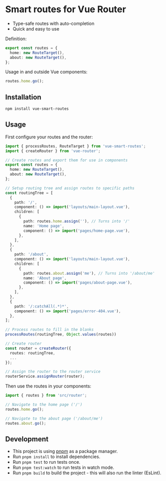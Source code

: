 # Smart routes for Vue Router

- Type-safe routes with auto-completion
- Quick and easy to use

Definition:

```ts
export const routes = {
  home: new RouteTarget(),
  about: new RouteTarget(),
};
```

Usage in and outside Vue components:

```ts
routes.home.go();
````

## Installation

```bash
npm install vue-smart-routes
```

## Usage

First configure your routes and the router:

```ts
import { processRoutes, RouteTarget } from 'vue-smart-routes';
import { createRouter } from 'vue-router';

// Create routes and export them for use in components
export const routes = {
  home: new RouteTarget(),
  about: new RouteTarget(),
};

// Setup routing tree and assign routes to specific paths
const routingTree = [
  {
    path: '/',
    component: () => import('layouts/main-layout.vue'),
    children: [
      {
        path: routes.home.assign(''), // Turns into '/'
        name: 'Home page',
        component: () => import('pages/home-page.vue'),
      },
    ],
  },
  {
    path: '/about',
    component: () => import('layouts/main-layout.vue'),
    children: [
      {
        path: routes.about.assign('me'), // Turns into '/about/me'
        name: 'About page',
        component: () => import('pages/about-page.vue'),
      },
    ],
  },
  {
    path: '/:catchAll(.*)*',
    component: () => import('pages/error-404.vue'),
  },
];

// Process routes to fill in the blanks
processRoutes(routingTree, Object.values(routes))

// Create router
const router = createRouter({
  routes: routingTree,
  ...
});

// Assign the router to the router service
routerService.assignRouter(router);
```

Then use the routes in your components:

```ts
import { routes } from 'src/router';

// Navigate to the home page ('/')
routes.home.go();

// Navigate to the about page ('/about/me')
routes.about.go();
```

## Development

- This project is using [pnpm](https://pnpm.io/) as a package manager.
- Run `pnpm install` to install dependencies.
- Run `pnpm test` to run tests once.
- Run `pnpm test:watch` to run tests in watch mode.
- Run `pnpm build` to build the project - this will also run the linter (EsLint).
